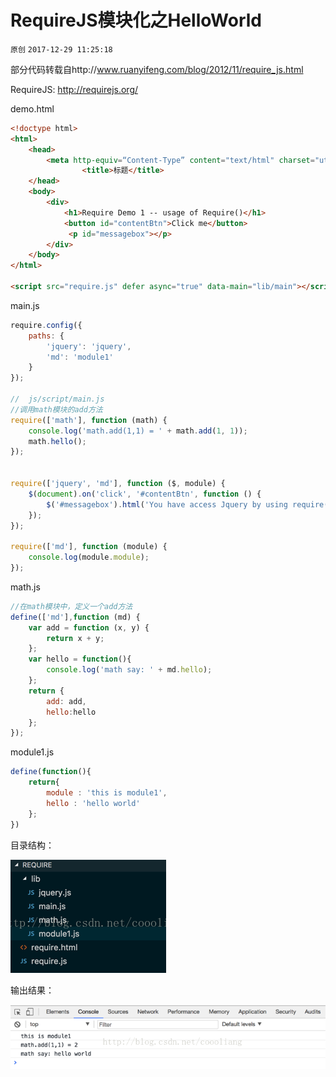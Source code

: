 # RequireJS模块化之HelloWorld

`原创` `2017-12-29 11:25:18`

部分代码转载自http://www.ruanyifeng.com/blog/2012/11/require_js.html

RequireJS: http://requirejs.org/

demo.html

```html
<!doctype html>
<html>
    <head>
        <meta http-equiv=“Content-Type” content="text/html" charset="utf-8">
                <title>标题</title>
    </head>
    <body>
        <div>
            <h1>Require Demo 1 -- usage of Require()</h1>
            <button id="contentBtn">Click me</button>
             <p id="messagebox"></p>
        </div>
    </body>
</html>

<script src="require.js" defer async="true" data-main="lib/main"></script>
```

main.js 

```js
require.config({
    paths: {
        'jquery': 'jquery',
        'md': 'module1'
    }
});

//  js/script/main.js
//调用math模块的add方法
require(['math'], function (math) {
    console.log('math.add(1,1) = ' + math.add(1, 1));
    math.hello();
});


require(['jquery', 'md'], function ($, module) {
    $(document).on('click', '#contentBtn', function () {
        $('#messagebox').html('You have access Jquery by using require()');
    });
});

require(['md'], function (module) {
    console.log(module.module);
});
```

math.js

```js
//在math模块中，定义一个add方法
define(['md'],function (md) {
    var add = function (x, y) {
        return x + y;
    };
    var hello = function(){
        console.log('math say: ' + md.hello);
    };
    return {
        add: add,
        hello:hello
    };
});
```

module1.js 

```js
define(function(){
    return{
        module : 'this is module1',
        hello : 'hello world'
    };
})
```

目录结构：

![./figures/20171229112348305](./7.png)

输出结果：

![./figures/20171229134709385](./8.png)
